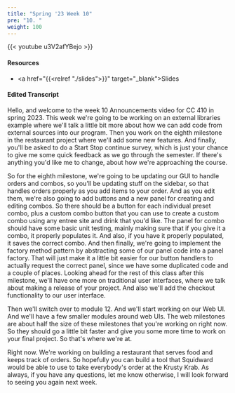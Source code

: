 ```yaml
---
title: "Spring '23 Week 10"
pre: "10. "
weight: 100
---
```


{{< youtube u3V2afYBejo >}}

#### Resources

* <a href="{{<relref "./slides">}}" target="_blank">Slides</a>

#### Edited Transcript

Hello, and welcome to the week 10 Announcements video for CC 410 in spring 2023. This week we're going to be working on an external libraries example where we'll talk a little bit more about how we can add code from external sources into our program. Then you work on the eighth milestone in the restaurant project where we'll add some new features. And finally, you'll be asked to do a Start Stop continue survey, which is just your chance to give me some quick feedback as we go through the semester. If there's anything you'd like me to change, about how we're approaching the course. 

So for the eighth milestone, we're going to be updating our GUI to handle orders and combos, so you'll be updating stuff on the sidebar, so that handles orders properly as you add items to your order. And as you edit them, we're also going to add buttons and a new panel for creating and editing combos. So there should be a button for each individual preset combo, plus a custom combo button that you can use to create a custom combo using any entree site and drink that you'd like. The panel for combo should have some basic unit testing, mainly making sure that if you give it a combo, it properly populates it. And also, if you have it properly populated, it saves the correct combo. And then finally, we're going to implement the factory method pattern by abstracting some of our panel code into a panel factory. That will just make it a little bit easier for our button handlers to actually request the correct panel, since we have some duplicated code and a couple of places. Looking ahead for the rest of this class after this milestone, we'll have one more on traditional user interfaces, where we talk about making a release of your project. And also we'll add the checkout functionality to our user interface. 

Then we'll switch over to module 12. And we'll start working on our Web UI. And we'll have a few smaller modules around web UIs. The web milestones are about half the size of these milestones that you're working on right now. So they should go a little bit faster and give you some more time to work on your final project. So that's where we're at. 

Right now. We're working on building a restaurant that serves food and keeps track of orders. So hopefully you can build a tool that Squidward would be able to use to take everybody's order at the Krusty Krab. As always, if you have any questions, let me know otherwise, I will look forward to seeing you again next week. 





